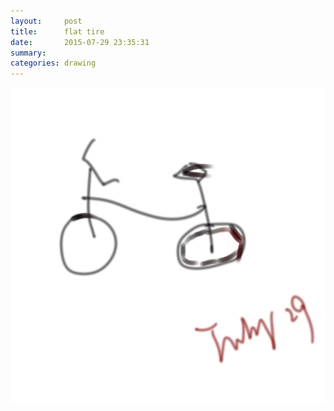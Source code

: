 ```yaml
---
layout:     post
title:      flat tire
date:       2015-07-29 23:35:31
summary:    
categories: drawing
---
```

![flat tire](/images/blog/flat-tire.png "When and Where shall the change start?")